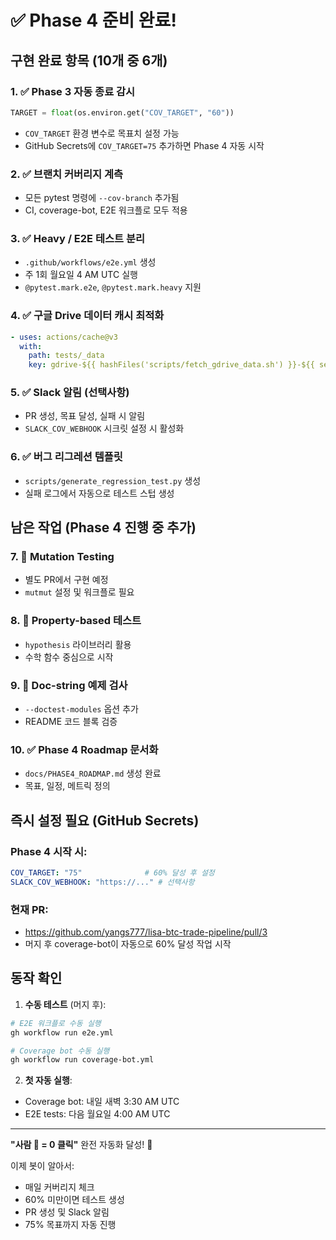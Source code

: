 # ✅ Phase 4 준비 완료!

## 구현 완료 항목 (10개 중 6개)

### 1. ✅ **Phase 3 자동 종료 감시**
```python
TARGET = float(os.environ.get("COV_TARGET", "60"))
```
- `COV_TARGET` 환경 변수로 목표치 설정 가능
- GitHub Secrets에 `COV_TARGET=75` 추가하면 Phase 4 자동 시작

### 2. ✅ **브랜치 커버리지 계측**
- 모든 pytest 명령에 `--cov-branch` 추가됨
- CI, coverage-bot, E2E 워크플로 모두 적용

### 3. ✅ **Heavy / E2E 테스트 분리**
- `.github/workflows/e2e.yml` 생성
- 주 1회 월요일 4 AM UTC 실행
- `@pytest.mark.e2e`, `@pytest.mark.heavy` 지원

### 4. ✅ **구글 Drive 데이터 캐시 최적화**
```yaml
- uses: actions/cache@v3
  with:
    path: tests/_data
    key: gdrive-${{ hashFiles('scripts/fetch_gdrive_data.sh') }}-${{ secrets.GDRIVE_SHA256 }}
```

### 5. ✅ **Slack 알림** (선택사항)
- PR 생성, 목표 달성, 실패 시 알림
- `SLACK_COV_WEBHOOK` 시크릿 설정 시 활성화

### 6. ✅ **버그 리그레션 템플릿**
- `scripts/generate_regression_test.py` 생성
- 실패 로그에서 자동으로 테스트 스텁 생성

## 남은 작업 (Phase 4 진행 중 추가)

### 7. 🔄 **Mutation Testing**
- 별도 PR에서 구현 예정
- `mutmut` 설정 및 워크플로 필요

### 8. 🔄 **Property-based 테스트**
- `hypothesis` 라이브러리 활용
- 수학 함수 중심으로 시작

### 9. 🔄 **Doc-string 예제 검사**
- `--doctest-modules` 옵션 추가
- README 코드 블록 검증

### 10. ✅ **Phase 4 Roadmap 문서화**
- `docs/PHASE4_ROADMAP.md` 생성 완료
- 목표, 일정, 메트릭 정의

## 즉시 설정 필요 (GitHub Secrets)

### Phase 4 시작 시:
```yaml
COV_TARGET: "75"              # 60% 달성 후 설정
SLACK_COV_WEBHOOK: "https://..." # 선택사항
```

### 현재 PR:
- https://github.com/yangs777/lisa-btc-trade-pipeline/pull/3
- 머지 후 coverage-bot이 자동으로 60% 달성 작업 시작

## 동작 확인

1. **수동 테스트** (머지 후):
```bash
# E2E 워크플로 수동 실행
gh workflow run e2e.yml

# Coverage bot 수동 실행 
gh workflow run coverage-bot.yml
```

2. **첫 자동 실행**:
- Coverage bot: 내일 새벽 3:30 AM UTC
- E2E tests: 다음 월요일 4:00 AM UTC

---

**"사람 👤 = 0 클릭"** 완전 자동화 달성! 🎉

이제 봇이 알아서:
- 매일 커버리지 체크
- 60% 미만이면 테스트 생성
- PR 생성 및 Slack 알림
- 75% 목표까지 자동 진행
